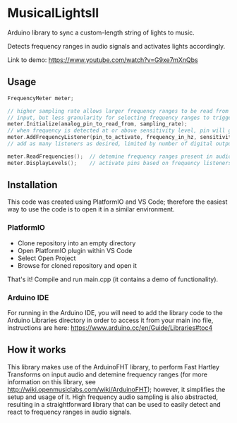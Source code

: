 # MusicalLightsII
Arduino library to sync a custom-length string of lights to music.

Detects frequency ranges in audio signals and activates lights accordingly.

Link to demo: https://www.youtube.com/watch?v=G9xe7mXnQbs

## Usage

```C++
FrequencyMeter meter;

// higher sampling rate allows larger frequency ranges to be read from 
// input, but less granularity for selecting frequency ranges to trigger from
meter.Initialize(analog_pin_to_read_from, sampling_rate);
// when frequency is detected at or above sensitivity level, pin will go HIGH
meter.AddFrequencyListener(pin_to_activate, frequency_in_hz, sensitivity);
// add as many listeners as desired, limited by number of digital output pins on arduino (14 on uno).

meter.ReadFrequencies();  // detemine frequency ranges present in audio signal
meter.DisplayLevels();    // activate pins based on frequency listeners
```

## Installation
This code was created using PlatformIO and VS Code; therefore the easiest way to use the code is to open it in a similar environment.
### PlatformIO

- Clone repository into an empty directory
- Open PlatformIO plugin within VS Code
- Select Open Project
- Browse for cloned repository and open it

That's it! Compile and run main.cpp (it contains a demo of functionality).
### Arduino IDE

For running in the Arduino IDE, you will need to add the library code to the Arduino Libraries directory in order to access it from your main ino file, instructions are here: https://www.arduino.cc/en/Guide/Libraries#toc4

## How it works
This library makes use of the ArduinoFHT library, to perform Fast Hartley Transforms on input audio and detemine frequency ranges (for more information on this library, see http://wiki.openmusiclabs.com/wiki/ArduinoFHT); however, it simplifies the setup and usage of it. High frequency audio sampling is also abstracted, resulting in a straightforward library that can be used to easily detect and react to frequency ranges in audio signals.


